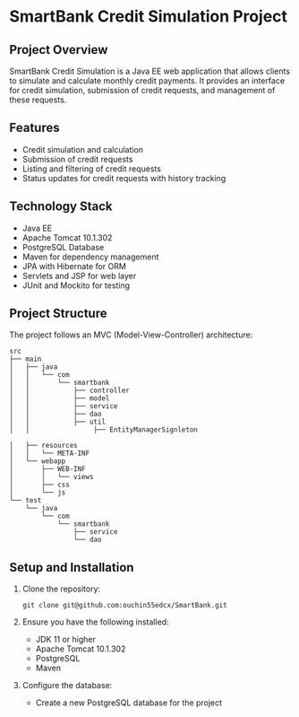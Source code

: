# SmartBank Credit Simulation Project

## Project Overview
SmartBank Credit Simulation is a Java EE web application that allows clients to simulate and calculate monthly credit payments. It provides an interface for credit simulation, submission of credit requests, and management of these requests.

## Features
- Credit simulation and calculation
- Submission of credit requests
- Listing and filtering of credit requests
- Status updates for credit requests with history tracking

## Technology Stack
- Java EE
- Apache Tomcat 10.1.302
- PostgreSQL Database
- Maven for dependency management
- JPA with Hibernate for ORM
- Servlets and JSP for web layer
- JUnit and Mockito for testing

## Project Structure
The project follows an MVC (Model-View-Controller) architecture:

```
src
├── main
│   ├── java
│   │   └── com
│   │       └── smartbank
│   │           ├── controller
│   │           ├── model
│   │           ├── service
│   │           ├── dao
│   │           ├── util
│   │                ├── EntityManagerSignleton

│   ├── resources
│   │   └── META-INF
│   └── webapp
│       ├── WEB-INF
│       │   └── views
│       ├── css
│       └── js
└── test
    └── java
        └── com
            └── smartbank
                ├── service
                └── dao
```

## Setup and Installation
1. Clone the repository:
   ```
   git clone git@github.com:ouchin55edcx/SmartBank.git
   ```

2. Ensure you have the following installed:
    - JDK 11 or higher
    - Apache Tomcat 10.1.302
    - PostgreSQL
    - Maven

3. Configure the database:
    - Create a new PostgreSQL database for the project
